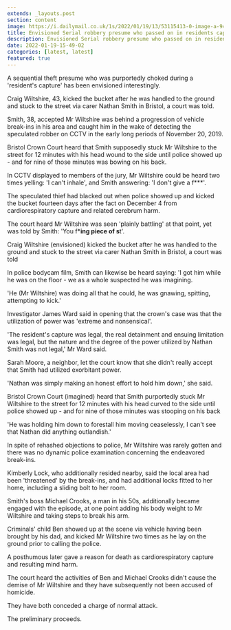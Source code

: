 ```yaml
---
extends: _layouts.post
section: content
image: https://i.dailymail.co.uk/1s/2022/01/19/13/53115413-0-image-a-94_1642598162366.jpg 
title: Envisioned Serial robbery presume who passed on in residents capture 
description: Envisioned Serial robbery presume who passed on in residents capture 
date: 2022-01-19-15-49-02 
categories: [latest, latest] 
featured: true 
--- 
```

A sequential theft presume who was purportedly choked during a 'resident's capture' has been envisioned interestingly.

Craig Wiltshire, 43, kicked the bucket after he was handled to the ground and stuck to the street via carer Nathan Smith in Bristol, a court was told.

Smith, 38, accepted Mr Wiltshire was behind a progression of vehicle break-ins in his area and caught him in the wake of detecting the speculated robber on CCTV in the early long periods of November 20, 2019.

Bristol Crown Court heard that Smith supposedly stuck Mr Wiltshire to the street for 12 minutes with his head wound to the side until police showed up - and for nine of those minutes was bowing on his back.

In CCTV displayed to members of the jury, Mr Wiltshire could be heard two times yelling: 'I can't inhale', and Smith answering: 'I don't give a f***'.

The speculated thief had blacked out when police showed up and kicked the bucket fourteen days after the fact on December 4 from cardiorespiratory capture and related cerebrum harm.

The court heard Mr Wiltshire was seen 'plainly battling' at that point, yet was told by Smith: 'You f***ing piece of s**t'.

Craig Wiltshire (envisioned) kicked the bucket after he was handled to the ground and stuck to the street via carer Nathan Smith in Bristol, a court was told

In police bodycam film, Smith can likewise be heard saying: 'I got him while he was on the floor - we as a whole suspected he was imagining.

'He (Mr Wiltshire) was doing all that he could, he was gnawing, spitting, attempting to kick.'

Investigator James Ward said in opening that the crown's case was that the utilization of power was 'extreme and nonsensical'.

'The resident's capture was legal, the real detainment and ensuing limitation was legal, but the nature and the degree of the power utilized by Nathan Smith was not legal,' Mr Ward said.

Sarah Moore, a neighbor, let the court know that she didn't really accept that Smith had utilized exorbitant power.

'Nathan was simply making an honest effort to hold him down,' she said.

Bristol Crown Court (imagined) heard that Smith purportedly stuck Mr Wiltshire to the street for 12 minutes with his head curved to the side until police showed up - and for nine of those minutes was stooping on his back

'He was holding him down to forestall him moving ceaselessly, I can't see that Nathan did anything outlandish.'

In spite of rehashed objections to police, Mr Wiltshire was rarely gotten and there was no dynamic police examination concerning the endeavored break-ins.

Kimberly Lock, who additionally resided nearby, said the local area had been 'threatened' by the break-ins, and had additional locks fitted to her home, including a sliding bolt to her room.

Smith's boss Michael Crooks, a man in his 50s, additionally became engaged with the episode, at one point adding his body weight to Mr Wiltshire and taking steps to break his arm.

Criminals' child Ben showed up at the scene via vehicle having been brought by his dad, and kicked Mr Wiltshire two times as he lay on the ground prior to calling the police.

A posthumous later gave a reason for death as cardiorespiratory capture and resulting mind harm.

The court heard the activities of Ben and Michael Crooks didn't cause the demise of Mr Wiltshire and they have subsequently not been accused of homicide.

They have both conceded a charge of normal attack.

The preliminary proceeds.